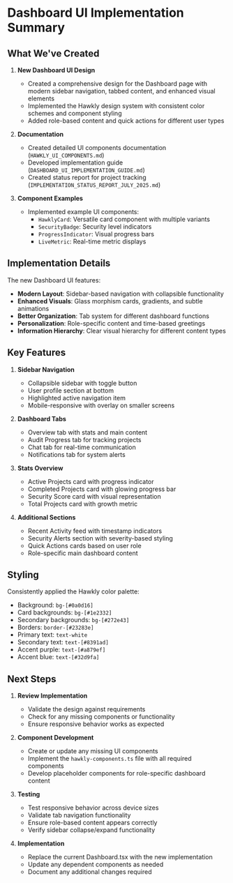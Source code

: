 # Dashboard UI Implementation Summary

## What We've Created

1. **New Dashboard UI Design**
   - Created a comprehensive design for the Dashboard page with modern sidebar navigation, tabbed content, and enhanced visual elements
   - Implemented the Hawkly design system with consistent color schemes and component styling
   - Added role-based content and quick actions for different user types

2. **Documentation**
   - Created detailed UI components documentation (`HAWKLY_UI_COMPONENTS.md`)
   - Developed implementation guide (`DASHBOARD_UI_IMPLEMENTATION_GUIDE.md`)
   - Created status report for project tracking (`IMPLEMENTATION_STATUS_REPORT_JULY_2025.md`)

3. **Component Examples**
   - Implemented example UI components:
     - `HawklyCard`: Versatile card component with multiple variants
     - `SecurityBadge`: Security level indicators
     - `ProgressIndicator`: Visual progress bars
     - `LiveMetric`: Real-time metric displays

## Implementation Details

The new Dashboard UI features:

- **Modern Layout**: Sidebar-based navigation with collapsible functionality
- **Enhanced Visuals**: Glass morphism cards, gradients, and subtle animations
- **Better Organization**: Tab system for different dashboard functions
- **Personalization**: Role-specific content and time-based greetings
- **Information Hierarchy**: Clear visual hierarchy for different content types

## Key Features

1. **Sidebar Navigation**
   - Collapsible sidebar with toggle button
   - User profile section at bottom
   - Highlighted active navigation item
   - Mobile-responsive with overlay on smaller screens

2. **Dashboard Tabs**
   - Overview tab with stats and main content
   - Audit Progress tab for tracking projects
   - Chat tab for real-time communication
   - Notifications tab for system alerts

3. **Stats Overview**
   - Active Projects card with progress indicator
   - Completed Projects card with glowing progress bar
   - Security Score card with visual representation
   - Total Projects card with growth metric

4. **Additional Sections**
   - Recent Activity feed with timestamp indicators
   - Security Alerts section with severity-based styling
   - Quick Actions cards based on user role
   - Role-specific main dashboard content

## Styling

Consistently applied the Hawkly color palette:
- Background: `bg-[#0a0d16]`
- Card backgrounds: `bg-[#1e2332]`
- Secondary backgrounds: `bg-[#272e43]`
- Borders: `border-[#23283e]`
- Primary text: `text-white`
- Secondary text: `text-[#8391ad]`
- Accent purple: `text-[#a879ef]`
- Accent blue: `text-[#32d9fa]`

## Next Steps

1. **Review Implementation**
   - Validate the design against requirements
   - Check for any missing components or functionality
   - Ensure responsive behavior works as expected

2. **Component Development**
   - Create or update any missing UI components
   - Implement the `hawkly-components.ts` file with all required components
   - Develop placeholder components for role-specific dashboard content

3. **Testing**
   - Test responsive behavior across device sizes
   - Validate tab navigation functionality
   - Ensure role-based content appears correctly
   - Verify sidebar collapse/expand functionality

4. **Implementation**
   - Replace the current Dashboard.tsx with the new implementation
   - Update any dependent components as needed
   - Document any additional changes required
